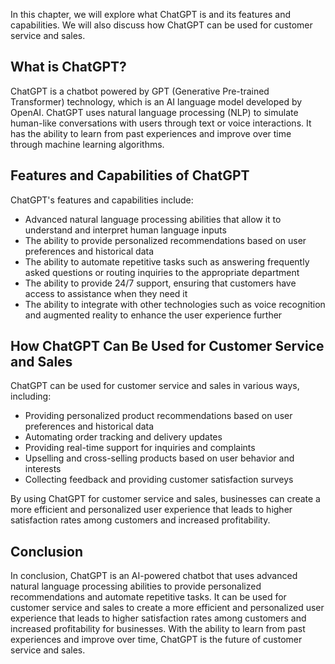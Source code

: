 
In this chapter, we will explore what ChatGPT is and its features and capabilities. We will also discuss how ChatGPT can be used for customer service and sales.

What is ChatGPT?
----------------

ChatGPT is a chatbot powered by GPT (Generative Pre-trained Transformer) technology, which is an AI language model developed by OpenAI. ChatGPT uses natural language processing (NLP) to simulate human-like conversations with users through text or voice interactions. It has the ability to learn from past experiences and improve over time through machine learning algorithms.

Features and Capabilities of ChatGPT
------------------------------------

ChatGPT's features and capabilities include:

* Advanced natural language processing abilities that allow it to understand and interpret human language inputs
* The ability to provide personalized recommendations based on user preferences and historical data
* The ability to automate repetitive tasks such as answering frequently asked questions or routing inquiries to the appropriate department
* The ability to provide 24/7 support, ensuring that customers have access to assistance when they need it
* The ability to integrate with other technologies such as voice recognition and augmented reality to enhance the user experience further

How ChatGPT Can Be Used for Customer Service and Sales
------------------------------------------------------

ChatGPT can be used for customer service and sales in various ways, including:

* Providing personalized product recommendations based on user preferences and historical data
* Automating order tracking and delivery updates
* Providing real-time support for inquiries and complaints
* Upselling and cross-selling products based on user behavior and interests
* Collecting feedback and providing customer satisfaction surveys

By using ChatGPT for customer service and sales, businesses can create a more efficient and personalized user experience that leads to higher satisfaction rates among customers and increased profitability.

Conclusion
----------

In conclusion, ChatGPT is an AI-powered chatbot that uses advanced natural language processing abilities to provide personalized recommendations and automate repetitive tasks. It can be used for customer service and sales to create a more efficient and personalized user experience that leads to higher satisfaction rates among customers and increased profitability for businesses. With the ability to learn from past experiences and improve over time, ChatGPT is the future of customer service and sales.
